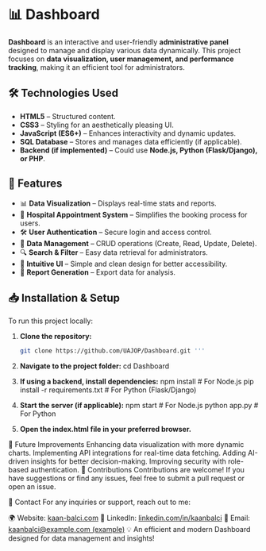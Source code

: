 # 📊 Dashboard

**Dashboard** is an interactive and user-friendly **administrative panel** designed to manage and display various data dynamically. This project focuses on **data visualization, user management, and performance tracking**, making it an efficient tool for administrators.

## 🛠 Technologies Used
- **HTML5** – Structured content.
- **CSS3** – Styling for an aesthetically pleasing UI.
- **JavaScript (ES6+)** – Enhances interactivity and dynamic updates.
- **SQL Database** – Stores and manages data efficiently (if applicable).
- **Backend (if implemented)** – Could use **Node.js, Python (Flask/Django), or PHP**.

## 📌 Features
- 📊 **Data Visualization** – Displays real-time stats and reports.
- 🏥 **Hospital Appointment System** – Simplifies the booking process for users.
- 🛠 **User Authentication** – Secure login and access control.
- 📂 **Data Management** – CRUD operations (Create, Read, Update, Delete).
- 🔍 **Search & Filter** – Easy data retrieval for administrators.
- 🎨 **Intuitive UI** – Simple and clean design for better accessibility.
- 📑 **Report Generation** – Export data for analysis.

## 📥 Installation & Setup
To run this project locally:

1. **Clone the repository:**
   ```bash
   git clone https://github.com/UAJOP/Dashboard.git '''
2. **Navigate to the project folder:**
   cd Dashboard

3. **If using a backend, install dependencies:**
   npm install  # For Node.js
   pip install -r requirements.txt  # For Python (Flask/Django)

4. **Start the server (if applicable):**
   npm start  # For Node.js
   python app.py  # For Python
5. **Open the index.html file in your preferred browser.**

📌 Future Improvements
Enhancing data visualization with more dynamic charts.
Implementing API integrations for real-time data fetching.
Adding AI-driven insights for better decision-making.
Improving security with role-based authentication.
🤝 Contributions
Contributions are welcome! If you have suggestions or find any issues, feel free to submit a pull request or open an issue.

📩 Contact
For any inquiries or support, reach out to me:

🌍 Website: [kaan-balci.com](https://kaan-balci.com)
🔗 LinkedIn: [linkedin.com/in/kaanbalci](https://www.linkedin.com/in/balcikaan/)
📧 Email: [kaanbalci@example.com (example)](https://outlook.live.com/mail/0/deeplink/compose?mailtouri=mailto%3Akaanb8776%40gmail.com)
💡 An efficient and modern Dashboard designed for data management and insights!


